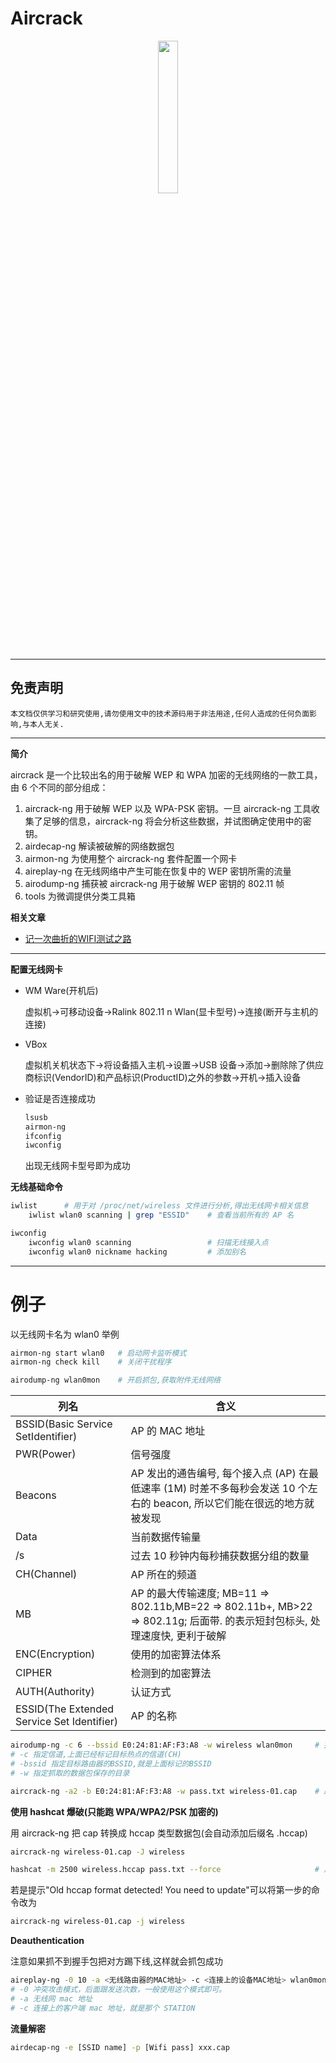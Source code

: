 # Aircrack

<p align="center">
    <img src="../../../assets/img/logo/aircrack-ng.jpg" width="25%">
</p>

---

## 免责声明

`本文档仅供学习和研究使用,请勿使用文中的技术源码用于非法用途,任何人造成的任何负面影响,与本人无关.`

---

**简介**

aircrack 是一个比较出名的用于破解 WEP 和 WPA 加密的无线网络的一款工具，由 6 个不同的部分组成：
1. aircrack-ng 用于破解 WEP 以及 WPA-PSK 密钥。一旦 aircrack-ng 工具收集了足够的信息，aircrack-ng 将会分析这些数据，并试图确定使用中的密钥。
2. airdecap-ng 解读被破解的网络数据包
3. airmon-ng 为使用整个 aircrack-ng 套件配置一个网卡
4. aireplay-ng 在无线网络中产生可能在恢复中的 WEP 密钥所需的流量
5. airodump-ng 捕获被 aircrack-ng 用于破解 WEP 密钥的 802.11 帧
6. tools 为微调提供分类工具箱

**相关文章**
- [记一次曲折的WIFI测试之路](https://www.secpulse.com/archives/96964.html)

---

**配置无线网卡**

- WM Ware(开机后)

    虚拟机->可移动设备->Ralink 802.11 n Wlan(显卡型号)->连接(断开与主机的连接)

- VBox

    虚拟机关机状态下->将设备插入主机->设置->USB 设备->添加->删除除了供应商标识(VendorID)和产品标识(ProductID)之外的参数->开机->插入设备

- 验证是否连接成功

    ```bash
    lsusb
    airmon-ng
    ifconfig
    iwconfig
    ```
    出现无线网卡型号即为成功

**无线基础命令**

```bash
iwlist      # 用于对 /proc/net/wireless 文件进行分析,得出无线网卡相关信息
    iwlist wlan0 scanning | grep "ESSID"    # 查看当前所有的 AP 名

iwconfig
    iwconfig wlan0 scanning                 # 扫描无线接入点
    iwconfig wlan0 nickname hacking         # 添加别名
```

---

# 例子

以无线网卡名为 wlan0 举例

```bash
airmon-ng start wlan0   # 启动网卡监听模式
airmon-ng check kill    # 关闭干扰程序

airodump-ng wlan0mon    # 开启抓包,获取附件无线网络
```

| 列名                                        | 含义
|-------------------------------------------|-------------------------
|BSSID(Basic Service SetIdentifier)         |AP 的 MAC 地址
|PWR(Power)                                 | 信号强度
|Beacons                                    |AP 发出的通告编号, 每个接入点 (AP) 在最低速率 (1M) 时差不多每秒会发送 10 个左右的 beacon, 所以它们能在很远的地方就被发现
|Data                                      | 当前数据传输量
|/s                                        | 过去 10 秒钟内每秒捕获数据分组的数量
|CH(Channel)                                |AP 所在的频道
|MB                                         |AP 的最大传输速度; MB=11 => 802.11b,MB=22 => 802.11b+, MB>22 => 802.11g; 后面带. 的表示短封包标头, 处理速度快, 更利于破解
|ENC(Encryption)                            | 使用的加密算法体系
|CIPHER                                     | 检测到的加密算法
|AUTH(Authority)                            | 认证方式
|ESSID(The Extended Service Set Identifier) |AP 的名称

```bash
airodump-ng -c 6 --bssid E0:24:81:AF:F3:A8 -w wireless wlan0mon     # 指定特定的wifi抓握手包,出现 handshake 则抓包成功
# -c 指定信道,上面已经标记目标热点的信道(CH)
# -bssid 指定目标路由器的BSSID,就是上面标记的BSSID
# -w 指定抓取的数据包保存的目录

aircrack-ng -a2 -b E0:24:81:AF:F3:A8 -w pass.txt wireless-01.cap    # 跑包
```

**使用 hashcat 爆破(只能跑 WPA/WPA2/PSK 加密的)**

用 aircrack-ng 把 cap 转换成 hccap 类型数据包(会自动添加后缀名 .hccap)

```bash
aircrack-ng wireless-01.cap -J wireless
```

```bash
hashcat -m 2500 wireless.hccap pass.txt --force                     # 用hashcat破解WPA/PSK密码
```

若是提示"Old hccap format detected! You need to update"可以将第一步的命令改为
```bash
aircrack-ng wireless-01.cap -j wireless
```

**Deauthentication**

注意如果抓不到握手包把对方踢下线,这样就会抓包成功

```bash
aireplay-ng -0 10 -a <无线路由器的MAC地址> -c <连接上的设备MAC地址> wlan0mon
# -0 冲突攻击模式，后面跟发送次数，一般使用这个模式即可。
# -a 无线网 mac 地址
# -c 连接上的客户端 mac 地址，就是那个 STATION
```

**流量解密**

```bash
airdecap-ng -e [SSID name] -p [Wifi pass] xxx.cap
```
